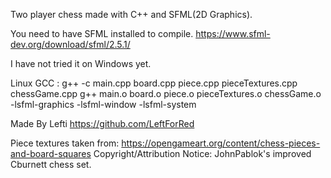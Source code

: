 Two player chess made with C++ and SFML(2D Graphics).


You need to have SFML installed to compile.
https://www.sfml-dev.org/download/sfml/2.5.1/

I have not tried it on Windows yet.

Linux GCC :
    g++ -c main.cpp board.cpp piece.cpp pieceTextures.cpp chessGame.cpp
    g++ main.o board.o piece.o pieceTextures.o chessGame.o -lsfml-graphics -lsfml-window -lsfml-system



Made By Lefti
        https://github.com/LeftForRed


Piece textures taken from: 
    https://opengameart.org/content/chess-pieces-and-board-squares
    Copyright/Attribution Notice: 
    JohnPablok's improved Cburnett chess set.

